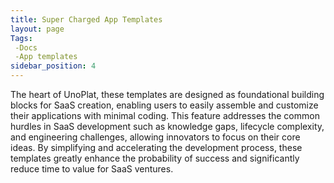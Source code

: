 ```yaml
---
title: Super Charged App Templates
layout: page
Tags:
 -Docs
 -App templates
sidebar_position: 4
---
```

<!-- ![SuperChargedAppTemplates](/img/SuperChargedAppTemplates.svg) -->


The heart of UnoPlat, these templates are designed as foundational building blocks for SaaS creation, enabling users to easily assemble and customize their applications with minimal coding. This feature addresses the common hurdles in SaaS development such as knowledge gaps, lifecycle complexity, and engineering challenges, allowing innovators to focus on their core ideas. By simplifying and accelerating the development process, these templates greatly enhance the probability of success and significantly reduce time to value for SaaS ventures.
